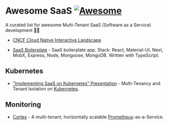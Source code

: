 # Awesome SaaS [![Awesome](https://cdn.rawgit.com/sindresorhus/awesome/d7305f38d29fed78fa85652e3a63e154dd8e8829/media/badge.svg)](https://github.com/sindresorhus/awesome)

A curated list for awesome Multi-Tenant SaaS (Software as a Service) development 🐕‍🔥

* [CNCF Cloud Native Interactive Landscape](https://landscape.cncf.io)

* [SaaS Boilerplate](https://github.com/async-labs/saas) - SaaS boilerplate app. Stack: React, Material-UI, Next, MobX, Express, Node, Mongoose, MongoDB. Written with TypeScript.

## Kubernetes

* ["Implementing SaaS on Kubernetes" Presentation](https://events.linuxfoundation.org/wp-content/uploads/2018/02/Implementing-SaaS-on-Kubernetes-Michael-Knapp-Andrew-Gao-Capital-One.pdf) - Multi-Tenancy and Tenant Isolation on [Kubernetes](https://kubernetes.io/).

## Monitoring

* [Cortex](https://github.com/cortexproject/cortex) - A multi-tenant, horizontally scalable [Prometheus](https://prometheus.io/)-as-a-Service.
